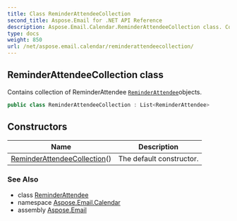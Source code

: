 ```yaml
---
title: Class ReminderAttendeeCollection
second_title: Aspose.Email for .NET API Reference
description: Aspose.Email.Calendar.ReminderAttendeeCollection class. Contains collection of ReminderAttendee ReminderAttendeeobjects
type: docs
weight: 850
url: /net/aspose.email.calendar/reminderattendeecollection/
---
```

## ReminderAttendeeCollection class

Contains collection of ReminderAttendee [`ReminderAttendee`](../reminderattendee/)objects.

```csharp
public class ReminderAttendeeCollection : List<ReminderAttendee>
```

## Constructors

| Name | Description |
| --- | --- |
| [ReminderAttendeeCollection](reminderattendeecollection/)() | The default constructor. |

### See Also

* class [ReminderAttendee](../reminderattendee/)
* namespace [Aspose.Email.Calendar](../../aspose.email.calendar/)
* assembly [Aspose.Email](../../)


